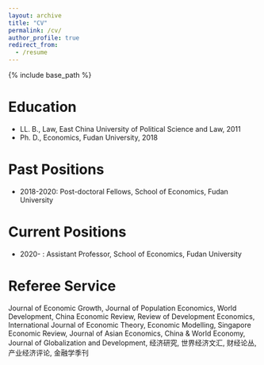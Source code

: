 ```yaml
---
layout: archive
title: "CV"
permalink: /cv/
author_profile: true
redirect_from:
  - /resume
---
```


{% include base_path %}

Education
======
* LL. B., Law, East China University of Political Science and Law, 2011
* Ph. D., Economics, Fudan University, 2018

Past Positions
======
* 2018-2020: Post-doctoral Fellows, School of Economics, Fudan University
  
Current Positions
======
* 2020- : Assistant Professor, School of Economics, Fudan University

Referee Service
======
Journal of Economic Growth, Journal of Population Economics, World Development, China Economic Review, Review of Development Economics, International Journal of Economic Theory, Economic Modelling, Singapore Economic Review, Journal of Asian Economics, China & World Economy, Journal of Globalization and Development, 经济研究, 世界经济文汇, 财经论丛, 产业经济评论, 金融学季刊

